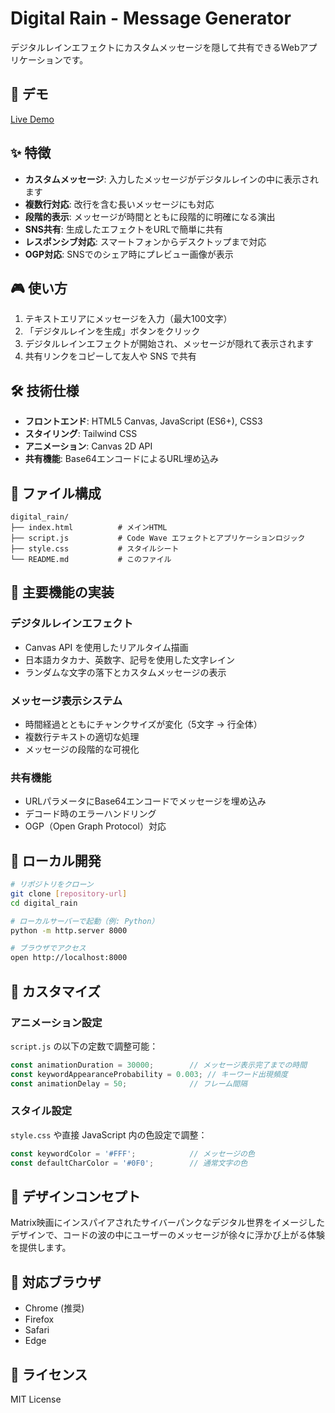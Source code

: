 # Digital Rain - Message Generator

デジタルレインエフェクトにカスタムメッセージを隠して共有できるWebアプリケーションです。

## 🚀 デモ

[Live Demo](https://zippy-faloodeh-d8a180.netlify.app/)

## ✨ 特徴

- **カスタムメッセージ**: 入力したメッセージがデジタルレインの中に表示されます
- **複数行対応**: 改行を含む長いメッセージにも対応
- **段階的表示**: メッセージが時間とともに段階的に明確になる演出
- **SNS共有**: 生成したエフェクトをURLで簡単に共有
- **レスポンシブ対応**: スマートフォンからデスクトップまで対応
- **OGP対応**: SNSでのシェア時にプレビュー画像が表示

## 🎮 使い方

1. テキストエリアにメッセージを入力（最大100文字）
2. 「デジタルレインを生成」ボタンをクリック
3. デジタルレインエフェクトが開始され、メッセージが隠れて表示されます
4. 共有リンクをコピーして友人や SNS で共有

## 🛠️ 技術仕様

- **フロントエンド**: HTML5 Canvas, JavaScript (ES6+), CSS3
- **スタイリング**: Tailwind CSS
- **アニメーション**: Canvas 2D API
- **共有機能**: Base64エンコードによるURL埋め込み

## 📁 ファイル構成

```
digital_rain/
├── index.html          # メインHTML
├── script.js           # Code Wave エフェクトとアプリケーションロジック
├── style.css           # スタイルシート
└── README.md           # このファイル
```

## 🎯 主要機能の実装

### デジタルレインエフェクト
- Canvas API を使用したリアルタイム描画
- 日本語カタカナ、英数字、記号を使用した文字レイン
- ランダムな文字の落下とカスタムメッセージの表示

### メッセージ表示システム
- 時間経過とともにチャンクサイズが変化（5文字 → 行全体）
- 複数行テキストの適切な処理
- メッセージの段階的な可視化

### 共有機能
- URLパラメータにBase64エンコードでメッセージを埋め込み
- デコード時のエラーハンドリング
- OGP（Open Graph Protocol）対応

## 🚀 ローカル開発

```bash
# リポジトリをクローン
git clone [repository-url]
cd digital_rain

# ローカルサーバーで起動（例: Python）
python -m http.server 8000

# ブラウザでアクセス
open http://localhost:8000
```

## 🔧 カスタマイズ

### アニメーション設定
`script.js` の以下の定数で調整可能：

```javascript
const animationDuration = 30000;        // メッセージ表示完了までの時間
const keywordAppearanceProbability = 0.003; // キーワード出現頻度
const animationDelay = 50;              // フレーム間隔
```

### スタイル設定
`style.css` や直接 JavaScript 内の色設定で調整：

```javascript
const keywordColor = '#FFF';            // メッセージの色
const defaultCharColor = '#0F0';        // 通常文字の色
```

## 🎨 デザインコンセプト

Matrix映画にインスパイアされたサイバーパンクなデジタル世界をイメージしたデザインで、コードの波の中にユーザーのメッセージが徐々に浮かび上がる体験を提供します。

## 📱 対応ブラウザ

- Chrome (推奨)
- Firefox
- Safari
- Edge

## 📄 ライセンス

MIT License
